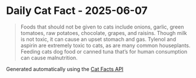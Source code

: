 # Daily Cat Fact - 2025-06-07

> Foods that should not be given to cats include onions, garlic, green tomatoes, raw potatoes, chocolate, grapes, and raisins. Though milk is not toxic, it can cause an upset stomach and gas. Tylenol and aspirin are extremely toxic to cats, as are many common houseplants. Feeding cats dog food or canned tuna that’s for human consumption can cause malnutrition.

Generated automatically using the [Cat Facts API](https://catfact.ninja)
